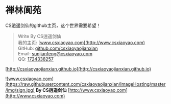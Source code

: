 # 禅林阆苑
CS逍遥剑仙的github主页，这个世界需要希望！

> Write By CS逍遥剑仙  
> 我的主页: [www.csxiaoyao.com](http://www.csxiaoyao.com)  
> GitHub: [github.com/csxiaoyaojianxian](https://github.com/csxiaoyaojianxian)  
> Email: sunjianfeng@csxiaoyao.com  
> QQ: [1724338257](wpa.qq.com/msgrd?uin=1724338257&site=qq&menu=yes)

[http://csxiaoyaojianxian.github.io](http://csxiaoyaojianxian.github.io)

![www.csxiaoyao.com](https://raw.githubusercontent.com/csxiaoyaojianxian/ImageHosting/master/img/sign.jpg)
**By CS逍遥剑仙**
[http://www.csxiaoyao.com](http://www.csxiaoyao.com)
